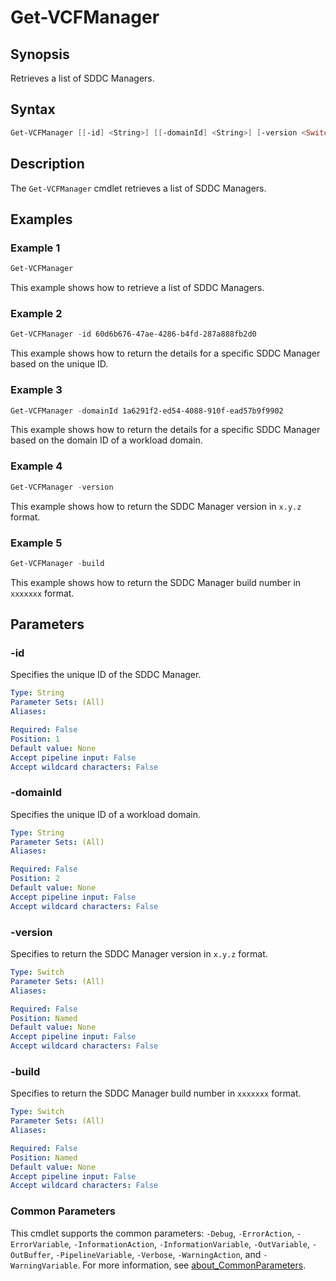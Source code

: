 # Get-VCFManager

## Synopsis

Retrieves a list of SDDC Managers.

## Syntax

```powershell
Get-VCFManager [[-id] <String>] [[-domainId] <String>] [-version <Switch>] [-build <Switch>] [<CommonParameters>]
```

## Description

The `Get-VCFManager` cmdlet retrieves a list of SDDC Managers.

## Examples

### Example 1

```powershell
Get-VCFManager
```

This example shows how to retrieve a list of SDDC Managers.

### Example 2

```powershell
Get-VCFManager -id 60d6b676-47ae-4286-b4fd-287a888fb2d0
```

This example shows how to return the details for a specific SDDC Manager based on the unique ID.

### Example 3

```powershell
Get-VCFManager -domainId 1a6291f2-ed54-4088-910f-ead57b9f9902
```

This example shows how to return the details for a specific SDDC Manager based on the domain ID of a workload domain.

### Example 4

``` powershell
Get-VCFManager -version
```

This example shows how to return the SDDC Manager version in `x.y.z` format.

### Example 5

``` powershell
Get-VCFManager -build
```

This example shows how to return the SDDC Manager build number in `xxxxxxx` format.

## Parameters

### -id

Specifies the unique ID of the SDDC Manager.

```yaml
Type: String
Parameter Sets: (All)
Aliases:

Required: False
Position: 1
Default value: None
Accept pipeline input: False
Accept wildcard characters: False
```

### -domainId

Specifies the unique ID of a workload domain.

```yaml
Type: String
Parameter Sets: (All)
Aliases:

Required: False
Position: 2
Default value: None
Accept pipeline input: False
Accept wildcard characters: False
```

### -version

Specifies to return the SDDC Manager version in `x.y.z` format.

```yaml
Type: Switch
Parameter Sets: (All)
Aliases:

Required: False
Position: Named
Default value: None
Accept pipeline input: False
Accept wildcard characters: False
```

### -build

Specifies to return the SDDC Manager build number in `xxxxxxx` format.

```yaml
Type: Switch
Parameter Sets: (All)
Aliases:

Required: False
Position: Named
Default value: None
Accept pipeline input: False
Accept wildcard characters: False
```

### Common Parameters

This cmdlet supports the common parameters: `-Debug`, `-ErrorAction`, `-ErrorVariable`, `-InformationAction`, `-InformationVariable`, `-OutVariable`, `-OutBuffer`, `-PipelineVariable`, `-Verbose`, `-WarningAction`, and `-WarningVariable`. For more information, see [about_CommonParameters](http://go.microsoft.com/fwlink/?LinkID=113216).
